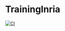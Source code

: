 # TrainingInria

[![CI](https://github.com/akevalion/TrainingInria/actions/workflows/runTests.yml/badge.svg)](https://github.com/akevalion/TrainingInria/actions/workflows/runTests.yml)

